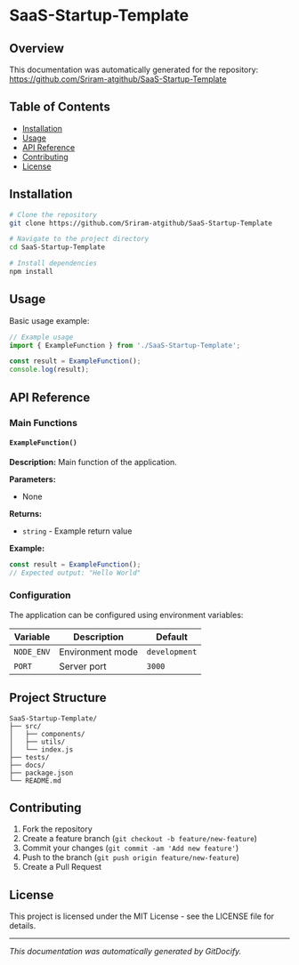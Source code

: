 # SaaS-Startup-Template

## Overview

This documentation was automatically generated for the repository: https://github.com/Sriram-atgithub/SaaS-Startup-Template

## Table of Contents

- [Installation](#installation)
- [Usage](#usage)
- [API Reference](#api-reference)
- [Contributing](#contributing)
- [License](#license)

## Installation

```bash
# Clone the repository
git clone https://github.com/Sriram-atgithub/SaaS-Startup-Template

# Navigate to the project directory
cd SaaS-Startup-Template

# Install dependencies
npm install
```

## Usage

Basic usage example:

```javascript
// Example usage
import { ExampleFunction } from './SaaS-Startup-Template';

const result = ExampleFunction();
console.log(result);
```

## API Reference

### Main Functions

#### `ExampleFunction()`

**Description:** Main function of the application.

**Parameters:**
- None

**Returns:**
- `string` - Example return value

**Example:**
```javascript
const result = ExampleFunction();
// Expected output: "Hello World"
```

### Configuration

The application can be configured using environment variables:

| Variable | Description | Default |
|----------|-------------|---------|
| `NODE_ENV` | Environment mode | `development` |
| `PORT` | Server port | `3000` |

## Project Structure

```
SaaS-Startup-Template/
├── src/
│   ├── components/
│   ├── utils/
│   └── index.js
├── tests/
├── docs/
├── package.json
└── README.md
```

## Contributing

1. Fork the repository
2. Create a feature branch (`git checkout -b feature/new-feature`)
3. Commit your changes (`git commit -am 'Add new feature'`)
4. Push to the branch (`git push origin feature/new-feature`)
5. Create a Pull Request

## License

This project is licensed under the MIT License - see the LICENSE file for details.

---

*This documentation was automatically generated by GitDocify.*
